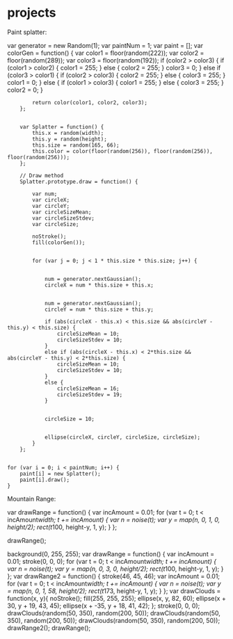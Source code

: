 # projects

Paint splatter:

var generator = new Random(1); 
        var paintNum = 1; 
        var paint = []; 
        var colorGen = function() {
            var color1 = floor(random(222));
            var color2 = floor(random(289));
            var color3 = floor(random(192));
            if (color2 > color3) {
                if (color1 > color2) {
                    color1 = 255;
                }
                else {
                    color2 = 255;
                }
                color3 = 0;
            }
            else if (color3 > color1) {
                if (color2 > color3) {
                    color2 = 255;
                }
                else {
                    color3 = 255;
                }
                color1 = 0;
            }
            else {
                if (color1 > color3) {
                    color1 = 255;
                }
                else {
                    color3 = 255;
                }
                color2 = 0;
            }
            
            return color(color1, color2, color3);
        };
    
    
        var Splatter = function() {
            this.x = random(width); 
            this.y = random(height); 
            this.size = random(165, 66); 
            this.color = color(floor(random(256)), floor(random(256)), floor(random(256)));
        };
        
        // Draw method
        Splatter.prototype.draw = function() {
            
            var num; 
            var circleX; 
            var circleY; 
            var circleSizeMean; 
            var circleSizeStdev; 
            var circleSize; 
            
            noStroke();
            fill(colorGen());
            
         
            for (var j = 0; j < 1 * this.size * this.size; j++) {
                
              
                num = generator.nextGaussian();
                circleX = num * this.size + this.x;
                
                
                num = generator.nextGaussian();
                circleY = num * this.size + this.y;
                
                if (abs(circleX - this.x) < this.size && abs(circleY - this.y) < this.size) {
                    circleSizeMean = 10;
                    circleSizeStdev = 10;
                }
                else if (abs(circleX - this.x) < 2*this.size && abs(circleY - this.y) < 2*this.size) {
                    circleSizeMean = 10;
                    circleSizeStdev = 10;
                }
                else {
                    circleSizeMean = 16;
                    circleSizeStdev = 19;
                }
                
             
                circleSize = 10;
                
                
                ellipse(circleX, circleY, circleSize, circleSize);
            }
        };


    for (var i = 0; i < paintNum; i++) {
        paint[i] = new Splatter();
        paint[i].draw();
    }


Mountain Range:

var drawRange = function() {
    var incAmount = 0.01;
    for (var t = 0; t < incAmount*width; t += incAmount) {
        var n = noise(t);
        var y = map(n, 0, 1, 0, height/2);
        rect(t*100, height-y, 1, y);
    }
};

drawRange();


background(0, 255, 255);
var drawRange = function() {
    var incAmount = 0.01;
    stroke(0, 0, 0);
    for (var t = 0; t < incAmount*width; t += incAmount) {
        var n = noise(t);
        var y = map(n, 0, 3, 0, height/2);
        rect(t*100, height-y, 1, y);
    }
};
var drawRange2 = function() {
    stroke(46, 45, 46);
    var incAmount = 0.01;
    for (var t = 0; t < incAmount*width; t += incAmount) {
        var n = noise(t);
        var y = map(n, 0, 1, 58, height/2);
        rect(t*173, height-y, 1, y);
    }
};
var drawClouds = function(x, y){
    noStroke();
    fill(255, 255, 255);
    ellipse(x, y, 82, 60);
    ellipse(x + 30, y + 19, 43, 45);
    ellipse(x + -35, y + 18, 41, 42);
};
stroke(0, 0, 0);
drawClouds(random(50, 350), random(200, 50));
drawClouds(random(50, 350), random(200, 50));
drawClouds(random(50, 350), random(200, 50));
drawRange2();
drawRange();
